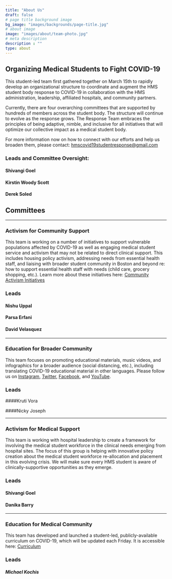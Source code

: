 ```yaml
---
title: "About Us"
draft: false
# page title background image
bg_image: "images/backgrounds/page-title.jpg"
# about image
image: "images/about/team-photo.jpg"
# meta description
description : ""
type: about
---
```


## Organizing Medical Students to Fight COVID-19

This student-led team first gathered together on March 15th to rapidly develop an organizational structure to coordinate and augment the HMS student body response to COVID-19 in collaboration with the HMS administration, leadership, affiliated hospitals, and community partners. 

Currently, there are four overarching committees that are supported by hundreds of members across the student body. The structure will continue to evolve as the response grows. The Response Team embraces the principles of being adaptive, nimble, and inclusive for all initiatives that will optimize our collective impact as a medical student body.

For more information now on how to connect with our efforts and help us broaden them, please contact: hmscovid19studentresponse@gmail.com 

### Leads and Committee Oversight:

#### Shivangi Goel

#### Kirstin Woody Scott

#### Derek Soled

## Committees

---

### Activism for Community Support

This team is working on a number of initiatives to support vulnerable populations affected by COVID-19 as well as engaging medical student service and activism that may not be related to direct clinical support. This includes housing policy activism, addressing needs from essential health staff, and liaising with broader student community in Boston and beyond re: how to support essential health staff with needs (child care, grocery shopping, etc.). Learn more about these initiatives here: [Community Activism Initiatives](https://covidstudentresponse.org/campaigns/community-activism/)

### Leads

#### Nishu Uppal

#### Parsa Erfani

#### David Velasquez

---

### Education for Broader Community

This team focuses on promoting educational materials, music videos, and infographics for a broader audience (social distancing, etc.), including translating COVID-19 educational material in other languages. Please follow us on [Instagram](https://www.instagram.com/futuremdvscovid/), [Twitter](https://twitter.com/FutureMDvsCOVID), [Facebook](https://www.facebook.com/futureMDvsCOVID/), and [YouTube](https://www.youtube.com/channel/UCNSJiiJCVFbWVLxgJBMAsbg).

### Leads

####Kruti Vora

####Nicky Joseph

---

### Activism for Medical Support

This team is working with hospital leadership to create a framework for involving the medical student workforce in the clinical needs emerging from hospital sites. The focus of this group is helping with innovative policy creation about the medical student workforce re-allocation and placement in this evolving crisis. We will make sure every HMS student is aware of clinically-supportive opportunities as they emerge.

### Leads

#### Shivangi Goel

#### Danika Barry

---

### Education for Medical Community

This team has developed and launched a student-led, publicly-available curriculum on COVID-19, which will be updated each Friday. It is accessible here: [Curriculum](https://curriculum.covidstudentresponse.org/)

### Leads

##### Michael Kochis